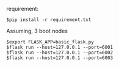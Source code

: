 

requirement:

    $pip install -r requirement.txt


Assuming, 3 boot nodes 

    $export FLASK_APP=basic_flask.py
    $flask run --host=127.0.0.1 --port=6001
    $flask run --host=127.0.0.1 --port=6002
    $flask run --host=127.0.0.1 --port=6003
